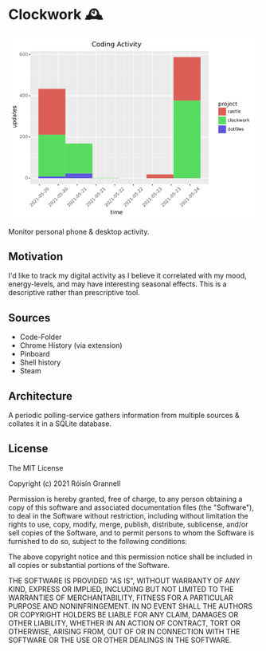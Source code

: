 
# Clockwork 🕰

<img src="example.png"/>

Monitor personal phone & desktop activity.

## Motivation

I'd like to track my digital activity as I believe it correlated with my mood, energy-levels, and may have interesting seasonal effects. This is a descriptive rather than prescriptive tool.

## Sources

- Code-Folder
- Chrome History (via extension)
- Pinboard
- Shell history
- Steam

## Architecture

A periodic polling-service gathers information from multiple sources & collates it in a SQLite database.

## License

The MIT License

Copyright (c) 2021 Róisín Grannell

Permission is hereby granted, free of charge, to any person obtaining a copy of this software and associated documentation files (the "Software"), to deal in the Software without restriction, including without limitation the rights to use, copy, modify, merge, publish, distribute, sublicense, and/or sell copies of the Software, and to permit persons to whom the Software is furnished to do so, subject to the following conditions:

The above copyright notice and this permission notice shall be included in all copies or substantial portions of the Software.

THE SOFTWARE IS PROVIDED "AS IS", WITHOUT WARRANTY OF ANY KIND, EXPRESS OR IMPLIED, INCLUDING BUT NOT LIMITED TO THE WARRANTIES OF MERCHANTABILITY, FITNESS FOR A PARTICULAR PURPOSE AND NONINFRINGEMENT. IN NO EVENT SHALL THE AUTHORS OR COPYRIGHT HOLDERS BE LIABLE FOR ANY CLAIM, DAMAGES OR OTHER LIABILITY, WHETHER IN AN ACTION OF CONTRACT, TORT OR OTHERWISE, ARISING FROM, OUT OF OR IN CONNECTION WITH THE SOFTWARE OR THE USE OR OTHER DEALINGS IN THE SOFTWARE.

